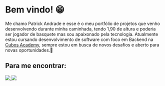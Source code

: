 # Bem vindo! 😁

Me chamo Patrick Andrade e esse é o meu portfólio de projetos que venho desenvolvendo durante minha caminhada, tendo 1,90 de altura e poderia ser jogador de basquete mas sou apaixonado pela tecnologia. Atualmente estou cursando desenvolvimento de software com foco em Backend na [Cubos Academy](https://cubos.academy/), sempre estou em busca de novos desafios e aberto para novas oportunidades.🚀

## Para me encontrar:
<div> 
  <a href = "mailto:patrick.andrade1904@gmail.com"><img src="https://img.shields.io/badge/-Gmail-%23333?style=for-the-badge&logo=gmail&logoColor=white" target="_blank">   </a>
  <a href="https://www.linkedin.com/in/patrick-add/" target="_blank"><img src="https://img.shields.io/badge/-LinkedIn-%230077B5?style=for-the-badge&logo=linkedin&logoColor=white" target="_blank"></a> 
</div>
